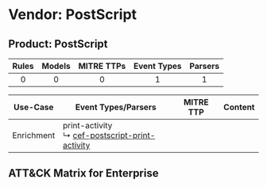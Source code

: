 Vendor: PostScript
==================
Product: PostScript
-------------------
| Rules | Models | MITRE TTPs | Event Types | Parsers |
|:-----:|:------:|:----------:|:-----------:|:-------:|
|   0   |   0    |     0      |      1      |    1    |

|  Use-Case  | Event Types/Parsers                                                                                               | MITRE TTP | Content                                                  |
|:----------:| ----------------------------------------------------------------------------------------------------------------- | --------- | -------------------------------------------------------- |
| Enrichment |  print-activity<br> ↳ [cef-postscript-print-activity](Parsers/parserContent_cef-postscript-print-activity.md)<br> |           | [](Rules_Models/r_m_postscript_postscript_Enrichment.md) |

ATT&CK Matrix for Enterprise
----------------------------
